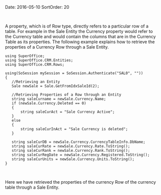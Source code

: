 Date: 2016-05-10
SortOrder: 20

 

A property, which is of Row type, directly refers to a particular row of a table. For example in the Sale Entity the Currency property would refer to the Currency table and would contain the columns that are in the Currency Table as its properties. The following example explains how to retrieve the properties of a Currency Row through a Sale Entity.

```
using SuperOffice;
using SuperOffice.CRM.Entities;
using SuperOffice.CRM.Rows;
 
using(SoSession mySession = SoSession.Authenticate("SAL0", ""))
{
   //Retrieving an Entity
   Sale newSale = Sale.GetFromIdxSaleId(2);
 
   //Retrieving Properties of a Row through an Entity    
   string saleCurname = newSale.Currency.Name;
   if (newSale.Currency.Deleted == 0)
   {
       string saleCurAct = "Sale Currency Active";
   }
   else
   {
       string saleCurInAct = "Sale Currency is deleted";
   }
 
   string saleCurDB = newSale.Currency.CurrencyTableInfo.DbName;
   string saleCurRate = newSale.Currency.Rate.ToString();
   string saleCurRank = newSale.Currency.Rank.ToString();
   string saleCurRegDate = newSale.Currency.Registered.ToString();
   string saleCurUnits = newSale.Currency.Units.ToString();
}
```

 

Here we have retrieved the properties of the currency Row of the currency table through a Sale Entity.
